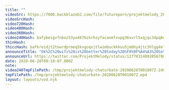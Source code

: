 ```yaml
---
title: ""
videoSrc: https://f000.backblazeb2.com/file/futureporn/projektmelody_2020-06-28_00-10-03.mkv
videoSrcHash: 
video720Hash: 
video480Hash: 
video360Hash: 
video240Hash: bafybeigvfnboz53yo4676zkrhzyfacanmfxvpg36xvrl5xqjqc34pq6o7a?filename=projektmelody-chaturbate-20200628T001007Z-240p.mp4
thinHash: 
thiccHash: bafkreidjt2towrdprmeq5kvgoqxjtlwimbuckkhuu5jmbhy4jtc3hlgg4e?filename=20200628T001007Z-thicc.jpg
announceTitle: "Ok%2C%20wifi%20is%20better%20today%20%F0%9F%A4%A3%20So%2C%20let%27s%20try%20this%20again%21"
announceUrl: https://twitter.com/ProjektMelody/status/1277031489205678083
date: 2020-06-28T00:10:07.000Z
note: 
video240TmpFilePath: /tmp/projektmelody-chaturbate-20200628T001007Z-240p.mp4
tmpFilePath: /tmp/projektmelody-chaturbate-20200628T001007Z.mp4
layout: layouts/vod.njk
---
```

